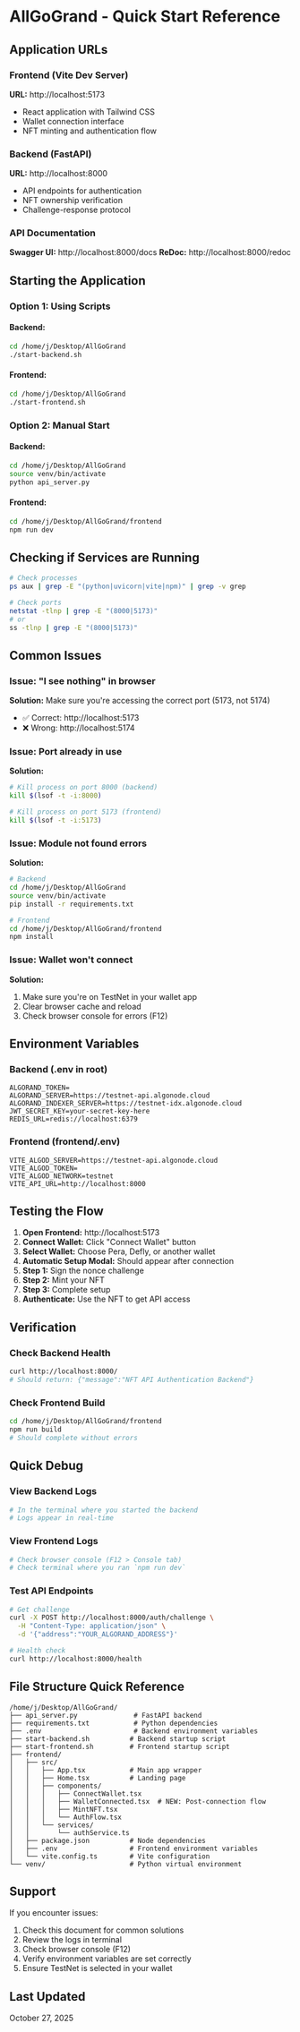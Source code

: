# AllGoGrand - Quick Start Reference

## Application URLs

### Frontend (Vite Dev Server)
**URL:** http://localhost:5173
- React application with Tailwind CSS
- Wallet connection interface
- NFT minting and authentication flow

### Backend (FastAPI)
**URL:** http://localhost:8000
- API endpoints for authentication
- NFT ownership verification
- Challenge-response protocol

### API Documentation
**Swagger UI:** http://localhost:8000/docs
**ReDoc:** http://localhost:8000/redoc

## Starting the Application

### Option 1: Using Scripts

#### Backend:
```bash
cd /home/j/Desktop/AllGoGrand
./start-backend.sh
```

#### Frontend:
```bash
cd /home/j/Desktop/AllGoGrand
./start-frontend.sh
```

### Option 2: Manual Start

#### Backend:
```bash
cd /home/j/Desktop/AllGoGrand
source venv/bin/activate
python api_server.py
```

#### Frontend:
```bash
cd /home/j/Desktop/AllGoGrand/frontend
npm run dev
```

## Checking if Services are Running

```bash
# Check processes
ps aux | grep -E "(python|uvicorn|vite|npm)" | grep -v grep

# Check ports
netstat -tlnp | grep -E "(8000|5173)"
# or
ss -tlnp | grep -E "(8000|5173)"
```

## Common Issues

### Issue: "I see nothing" in browser
**Solution:** Make sure you're accessing the correct port (5173, not 5174)
- ✅ Correct: http://localhost:5173
- ❌ Wrong: http://localhost:5174

### Issue: Port already in use
**Solution:**
```bash
# Kill process on port 8000 (backend)
kill $(lsof -t -i:8000)

# Kill process on port 5173 (frontend)
kill $(lsof -t -i:5173)
```

### Issue: Module not found errors
**Solution:**
```bash
# Backend
cd /home/j/Desktop/AllGoGrand
source venv/bin/activate
pip install -r requirements.txt

# Frontend
cd /home/j/Desktop/AllGoGrand/frontend
npm install
```

### Issue: Wallet won't connect
**Solution:**
1. Make sure you're on TestNet in your wallet app
2. Clear browser cache and reload
3. Check browser console for errors (F12)

## Environment Variables

### Backend (.env in root)
```env
ALGORAND_TOKEN=
ALGORAND_SERVER=https://testnet-api.algonode.cloud
ALGORAND_INDEXER_SERVER=https://testnet-idx.algonode.cloud
JWT_SECRET_KEY=your-secret-key-here
REDIS_URL=redis://localhost:6379
```

### Frontend (frontend/.env)
```env
VITE_ALGOD_SERVER=https://testnet-api.algonode.cloud
VITE_ALGOD_TOKEN=
VITE_ALGOD_NETWORK=testnet
VITE_API_URL=http://localhost:8000
```

## Testing the Flow

1. **Open Frontend:** http://localhost:5173
2. **Connect Wallet:** Click "Connect Wallet" button
3. **Select Wallet:** Choose Pera, Defly, or another wallet
4. **Automatic Setup Modal:** Should appear after connection
5. **Step 1:** Sign the nonce challenge
6. **Step 2:** Mint your NFT
7. **Step 3:** Complete setup
8. **Authenticate:** Use the NFT to get API access

## Verification

### Check Backend Health
```bash
curl http://localhost:8000/
# Should return: {"message":"NFT API Authentication Backend"}
```

### Check Frontend Build
```bash
cd /home/j/Desktop/AllGoGrand/frontend
npm run build
# Should complete without errors
```

## Quick Debug

### View Backend Logs
```bash
# In the terminal where you started the backend
# Logs appear in real-time
```

### View Frontend Logs
```bash
# Check browser console (F12 > Console tab)
# Check terminal where you ran `npm run dev`
```

### Test API Endpoints
```bash
# Get challenge
curl -X POST http://localhost:8000/auth/challenge \
  -H "Content-Type: application/json" \
  -d '{"address":"YOUR_ALGORAND_ADDRESS"}'

# Health check
curl http://localhost:8000/health
```

## File Structure Quick Reference

```
/home/j/Desktop/AllGoGrand/
├── api_server.py              # FastAPI backend
├── requirements.txt           # Python dependencies
├── .env                       # Backend environment variables
├── start-backend.sh          # Backend startup script
├── start-frontend.sh         # Frontend startup script
├── frontend/
│   ├── src/
│   │   ├── App.tsx           # Main app wrapper
│   │   ├── Home.tsx          # Landing page
│   │   ├── components/
│   │   │   ├── ConnectWallet.tsx
│   │   │   ├── WalletConnected.tsx  # NEW: Post-connection flow
│   │   │   ├── MintNFT.tsx
│   │   │   └── AuthFlow.tsx
│   │   └── services/
│   │       └── authService.ts
│   ├── package.json          # Node dependencies
│   ├── .env                  # Frontend environment variables
│   └── vite.config.ts        # Vite configuration
└── venv/                     # Python virtual environment
```

## Support

If you encounter issues:
1. Check this document for common solutions
2. Review the logs in terminal
3. Check browser console (F12)
4. Verify environment variables are set correctly
5. Ensure TestNet is selected in your wallet

## Last Updated
October 27, 2025
